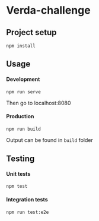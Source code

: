 # Verda-challenge

## Project setup
```
npm install
```

## Usage

#### Development
```
npm run serve
```

Then go to localhost:8080

#### Production
```
npm run build
```
Output can be found in `build` folder

## Testing

#### Unit tests
```
npm test
```

#### Integration tests
```
npm run test:e2e
```
